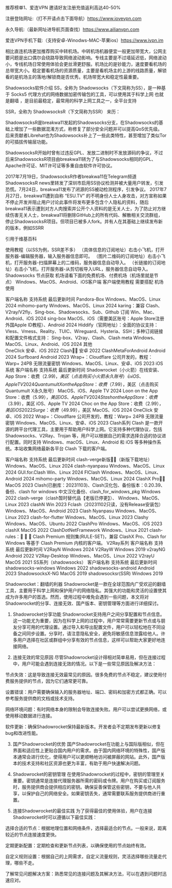 推荐榜单1、爱连VPN 邀请好友注册充值返利高达40-50% 

注册登陆网址:（打不开请点击下面导航）https://www.iovevpn.com

永久导航:（最新网址进导航页面查找）https://www.ailianvpn.com

爱连VPN手机下载:（支持安卓-Winodws-MAC-苹果ios）https://www.ivpn.im

相比直连机场更加推荐购买中转机场。中转机场机器便宜一般更加带宽大，公网主要问题是出口偶尔会绕路导致网络波动影响。专线主要是不过墙延迟低，网络波动小，专线机场日常使用体验会更丝滑更舒服。机场比的是钞能力，速度要看机场的总带宽大小。稳定要看机场的资源质量，主要是看机场主的上游的线路质量，解锁看的是机场主的落地/解锁商是否优秀。机场带宽大和稳定性最重要。

Shadowsocks软件介绍
SS，全称为 Shadowsocks（下文简称为SS），是一种基于 Socks5 代理方式的网络数据加密传输包的工具，可以使用其于科学上网 也就是翻墙 ，是目前最稳定，最常用的科学上网工具之一，全平台支持

SSR，全称为 ShadowsocksR（下文简称为SSR） 来历：

ShadowsocksR是breakwa11发起的Shadowsocks分支，在Shadowsocks的基础上增加了一些数据混淆方式，称修复了部分安全问题并可以提高QoS优先级。后来贡献者Librehat也为Shadowsocks补上了一些此类特性，甚至增加了类似Tor的可插拔传输层功能。

ShadowsocksR开始时曾有过违反GPL、发放二进制时不发放源码的争议，不过后来ShadowsocksR项目由breakwa11转为了与Shadowsocks相同的GPL、Apache许可证、MIT许可证等多重自由软件许可协议。

2017年7月19日，ShadowsocksR作者breakwa11在Telegram频道ShadowsocksR news里转发了深圳市启用SS协议检测并被大量用户转发，引发恐慌。7月24日，breakwa11发布了闭源的SS被动检测程序，引发争议。 2017年7月27日，breakwa11遭到自称 “ESU.TV” 的不明身份人士人身攻击，对方宣称如果不停止开发并阻止用户讨论此事件将发布更多包含个人隐私的资料，随后breakwa11表示遭到对方人肉搜索并公开个人资料的是无关人士，为了防止对方继续伤害无关人士，breakwa11将删除GitHub上的所有代码、解散相关交流群组，停止ShadowsocksR项目。但项目已被多人fork。并有人在其基础上继续发布新的版本，例如SSRR

引用于维基百科

使用教程（以SS为例，SSR差不多）
（具体信息的订阅地址）右击小飞机，打开服务器-编辑服务器，输入服务器信息即可。
（图片二维码的订阅地址）右击小飞机，打开服务器-扫描屏幕上的二维码，服务器信息自动导入。
（长链接的订阅地址）右击小飞机，打开服务器-从剪切板导入URL，服务器信息自动导入。
Shadowsocks 节点获取
机场请看下面的免费机场、付费机场（机场里就是节点）
Windows、MacOS、Android、iOS客户端
客户端使用教程 需要搭配 机场 使用

客户端名称	支持系统	最后更新时间
Pandora-Box	Windows、MacOS、Linux	2024
mihomo-party	Windows、MacOS、Linux	2024
karing：兼容 Clash、V2ray/V2fly、Sing-box、Shadowsocks、Sub、Github 订阅	Win、Mac、Android、iOS	2024
sing-box	MacOS、iOS（需要美区账号：Apple Store注册外国Apple ID教程）、Android	2024
Hiddify（官网地址）：全面的协议支持：Vless、Vmess、Reality、TUIC、Wireguard、Hysteria、SSH；多种订阅链接和配置文件格式支持： Sing-box、V2ray、Clash、Clash meta	Windows、MacOS、Linux、Android、iOS	2024
其他	
OneClick	安卓、iOS	2022
Clash👍🏻	安卓	2022
ClashMetaForAndroid	Android	2024
Surfboard	Android	2023
Wrap+：Cloudflare 公司开发的，教程：Warp+ 24PB 无限流量密钥	Windows、MacOS、Linux、安卓、iOS	2023
iOS系统
客户端名称	支持系统	最后更新时间
Shadowrocket（小火箭）在线安装、App Store：收费（$2.99)，美区（点击购买小火箭永久账号）👍	iOS、Apple TV	2024
Quantumult X on the App Store：收费（$7.99），美区（点击购买Quantumult X永久账号）	MacOS、iOS、Apple TV	2024
Loon on the App Store：收费（$5.99），美区	iOS、Apple TV	2024
Stash on the App Store：收费（$3.99），美区	iOS、Apple TV	2024
Choc on the App Store：收费（$2.99），美区	iOS	2022
Surge：收费（$49.99），美区	MacOS、iOS	2024
OneClick	安卓、iOS	2022
Wrap+：Cloudflare 公司开发的，教程：Warp+ 24PB 无限流量密钥	Windows、MacOS、Linux、安卓、iOS	2023
Clash系列
Clash 是一款开源的跨平台代理工具，主要用于帮助用户科学上网。它支持多种代理协议，包括 Shadowsocks、V2Ray、Trojan 等，用户可以根据自己的需求选择合适的协议进行配置。同时支持 Windows、macOS、Linux、Android 和 iOS 等多种操作系统。本站收集网络最新各平台 Clash 下载的客户端。

客户端名称	支持系统	最后更新时间
clash-verge新版👍🏻（新版下载地址）	Windows、MacOS、Linux	2024
clash-nyanpasu	Windows、MacOS、Linux	2024
GUI.for.Clash	Win、Linux	2024
FlClash	Windows、MacOS、Linux、Android	2024
mihomo-party	Windows、MacOS、Linux	2024
ClashX Pro👍🏻	MacOS	2023
Clash(已删库：20231103)、Clash汉化包、备份版本：0.20.39、备份、clash for windows 中文汉化备份、clash_for_windows_pkg	Windows	2022
clash-verge（clash暂时替代品【老版已停更】）、	Windows、MacOS、Linux	2023
clashN	Win	2023
Fclash（20231102只读，没有Release安装包）	Windows、MacOS、Android	2023
Clash Nyanpasu	Windows、MacOS、Linux	2023
clash-for-flutter	Windows、MacOS、Linux	2023
Clashy	Windows、MacOS、Ubuntu	2022
ClashPro	Windows、MacOS、iOS	2023
clashX	MacOS	2022
ClashDotNetFramework	Windows、Linux	2021
clash-rules：🦄️ 🎃 👻 Clash Premium 规则集(RULE-SET)，兼容 ClashX Pro、Clash for Windows 等基于 Clash Premium 内核的客户端。
V2Ray系列
客户端名称	支持系统	最后更新时间
V2RayN	Windows	2024
V2RayW	Windows	2019
v2rayNG	Android	2022
V2Ray-Desktop	Windows、MacOS、Linux	2022
V2rayU	MacOS	2021
SS系列（shadowsocks）
客户端名称	支持系统	最后更新时间
shadowsocks-windows	Windows	2022
shadowsocks-android	Android	2023
ShadowsocksX-NG	MacOS	2019
shadowsocksr(SSR)	Windows	2019

Shadowrocket：翻墙的利器
Shadowrocket是一款在全球范围内广受欢迎的翻墙工具，主要用于科学上网和保护用户的网络隐私。其强大的功能和灵活的设置使其成为许多用户的首选。然而，使用过程中难免会遇到一些问题，本文将对Shadowrocket的分享、连接无效、国产版本、密钥管理等方面进行详细探讨。

1. Shadowrocket分享功能
Shadowrocket支持用户之间分享配置和节点信息。这一功能尤为重要，因为在科学上网的过程中，用户常常需要更新节点或与朋友分享可用的代理设置。通过导入和导出配置文件，用户可以轻松地在不同设备之间同步设置。分享时，请注意隐私安全，避免将敏感信息泄露给他人。许多用户选择在社区或群组中分享有效的节点信息，这样可以帮助大家更好地连接网络。

2. 连接无效的常见原因
尽管Shadowrocket设计得相对简单易用，但在连接过程中，用户可能会遇到连接无效的情况。以下是一些常见原因及解决方法：

节点失效：这是导致连接无效最常见的原因。很多免费的节点不稳定，建议使用付费服务提供的节点，因为它们通常更可靠。

设置错误：用户需要确保输入的服务器地址、端口、密码和加密方式都正确。可以参考服务提供商的文档或技术支持。

网络环境问题：有时网络本身的限制会导致连接失败。用户可以尝试更换网络，或使用移动数据进行连接。

软件更新：确保Shadowrocket保持最新版本。开发者会不定期发布更新以修复bug和改进性能。

3. 国产Shadowrocket的优势
国产Shadowrocket在功能上与国际版相似，但在界面和适应性上更贴合国内用户的需求。由于国内网络环境的特殊性，国产版本通常会进行优化，使得用户可以更顺畅地访问被屏蔽的网站。此外，国产版本的技术支持和社区资源也更为丰富，有助于用户快速解决问题。

4. Shadowrocket的密钥管理
在使用Shadowrocket的过程中，密钥的管理至关重要。密钥通常是连接代理服务器所需的密码或令牌。用户在购买或订阅服务时，服务提供商会提供相应的密钥。确保妥善保管这些密钥，不要与他人共享，以保护自己的网络安全。如果密钥丢失，通常需要联系服务提供商进行重置。

5. 连接Shadowrocket的最佳实践
为了获得最佳的使用体验，用户在连接Shadowrocket时可以遵循以下最佳实践：

选择合适的节点：根据地理位置和网络条件，选择最适合的节点。一般来说，距离较近的节点连接速度更快。

定期更新配置：定期检查和更新节点列表，以确保使用的节点始终有效。

自定义规则设置：根据自己的上网需求，自定义流量规则，灵活选择哪些流量走代理，哪些不走。

了解常见问题解决方案：熟悉常见的连接问题及其解决方法，可以在遇到问题时迅速应对。
